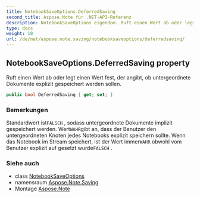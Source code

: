 ```yaml
---
title: NotebookSaveOptions.DeferredSaving
second_title: Aspose.Note für .NET-API-Referenz
description: NotebookSaveOptions eigendom. Ruft einen Wert ab oder legt einen Wert fest der angibt ob untergeordnete Dokumente explizit gespeichert werden sollen.
type: docs
weight: 10
url: /de/net/aspose.note.saving/notebooksaveoptions/deferredsaving/
---
```

## NotebookSaveOptions.DeferredSaving property

Ruft einen Wert ab oder legt einen Wert fest, der angibt, ob untergeordnete Dokumente explizit gespeichert werden sollen.

```csharp
public bool DeferredSaving { get; set; }
```

### Bemerkungen

Standardwert ist`FALSCH` , sodass untergeordnete Dokumente implizit gespeichert werden. Wert`WAHR`gibt an, dass der Benutzer den untergeordneten Knoten jedes Notebooks explizit speichern sollte. Wenn das Notebook im Stream speichert, ist der Wert immer`WAHR` obwohl vom Benutzer explizit auf gesetzt wurde`FALSCH` .

### Siehe auch

* class [NotebookSaveOptions](../)
* namensraum [Aspose.Note.Saving](../../notebooksaveoptions/)
* Montage [Aspose.Note](../../../)


